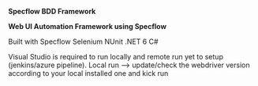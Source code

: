 **Specflow BDD Framework**

**Web UI Automation Framework using Specflow**

Built with
Specflow
Selenium
NUnit
.NET 6
C#

Visual Studio is required to run locally and remote run yet to setup (jenkins/azure pipeline).
Local run --> update/check the webdriver version according to your local installed one and kick run
